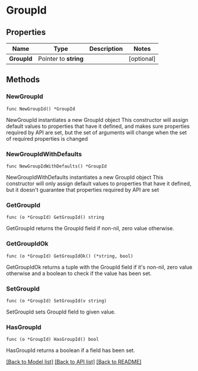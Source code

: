 # GroupId

## Properties

Name | Type | Description | Notes
------------ | ------------- | ------------- | -------------
**GroupId** | Pointer to **string** |  | [optional] 

## Methods

### NewGroupId

`func NewGroupId() *GroupId`

NewGroupId instantiates a new GroupId object
This constructor will assign default values to properties that have it defined,
and makes sure properties required by API are set, but the set of arguments
will change when the set of required properties is changed

### NewGroupIdWithDefaults

`func NewGroupIdWithDefaults() *GroupId`

NewGroupIdWithDefaults instantiates a new GroupId object
This constructor will only assign default values to properties that have it defined,
but it doesn't guarantee that properties required by API are set

### GetGroupId

`func (o *GroupId) GetGroupId() string`

GetGroupId returns the GroupId field if non-nil, zero value otherwise.

### GetGroupIdOk

`func (o *GroupId) GetGroupIdOk() (*string, bool)`

GetGroupIdOk returns a tuple with the GroupId field if it's non-nil, zero value otherwise
and a boolean to check if the value has been set.

### SetGroupId

`func (o *GroupId) SetGroupId(v string)`

SetGroupId sets GroupId field to given value.

### HasGroupId

`func (o *GroupId) HasGroupId() bool`

HasGroupId returns a boolean if a field has been set.


[[Back to Model list]](../README.md#documentation-for-models) [[Back to API list]](../README.md#documentation-for-api-endpoints) [[Back to README]](../README.md)


